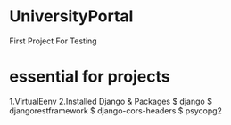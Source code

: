 # UniversityPortal
First Project For Testing

# essential for projects
1.VirtualEenv
2.Installed Django & Packages
$ django
$ djangorestframework
$ django-cors-headers
$ psycopg2

